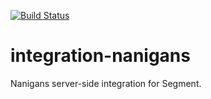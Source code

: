 [![Build Status](https://circleci.com/gh/segmentio/integration-nanigans/tree/master.png?style=badge)](https://circleci.com/gh/segmentio/integration-nanigans/tree/master)

# integration-nanigans

Nanigans server-side integration for Segment.

